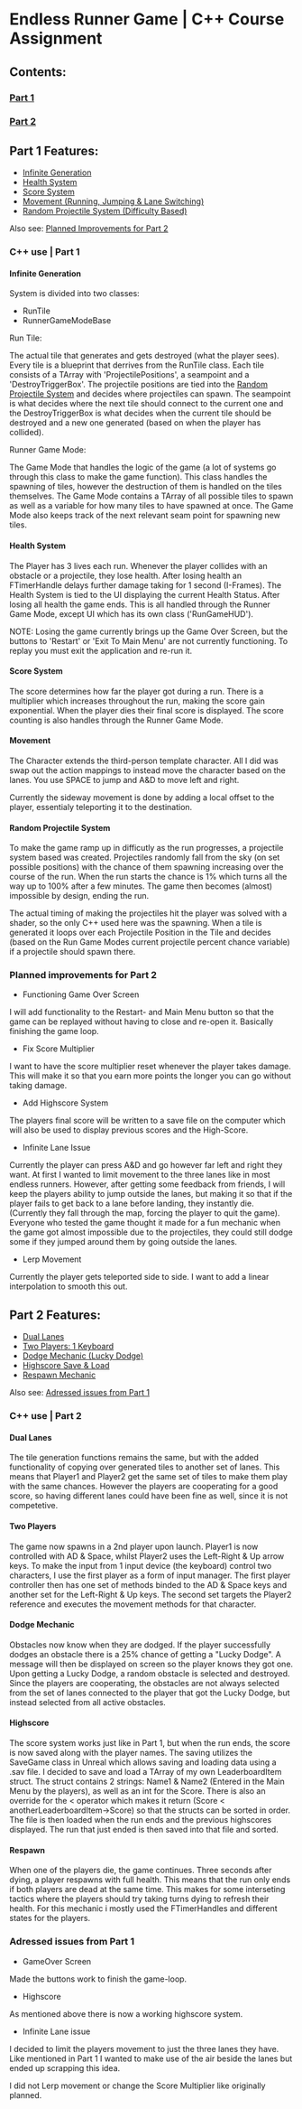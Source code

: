# Endless Runner Game | C++ Course Assignment

## Contents:
### [Part 1](#part-1-features)
### [Part 2](#part-2-features)

 ## Part 1 Features:
 * [Infinite Generation](#infinite-generation)
 * [Health System](#health-system)
 * [Score System](#score-system)
 * [Movement (Running, Jumping & Lane Switching)](#movement)
 * [Random Projectile System (Difficulty Based)](#random-projectile-system)
 
 Also see: [Planned Improvements for Part 2](#planned-improvements-for-part-2)
 
 ### C++ use | Part 1
  #### Infinite Generation
  System is divided into two classes:
  * RunTile
  * RunnerGameModeBase
  
  Run Tile:
  
  The actual tile that generates and gets destroyed (what the player sees). Every tile is a blueprint that derrives from the RunTile class. Each tile consists of a TArray with 'ProjectilePositions', a seampoint and a 'DestroyTriggerBox'. The projectile positions are tied into the [Random Projectile System](#random-projectile-system) and decides where projectiles can spawn. The seampoint is what decides where the next tile should connect to the current one and the DestroyTriggerBox is what decides when the current tile should be destroyed and a new one generated (based on when the player has collided).
  
  Runner Game Mode:
  
  The Game Mode that handles the logic of the game (a lot of systems go through this class to make the game function). This class handles the spawning of tiles, however the destruction of them is handled on the tiles themselves. The Game Mode contains a TArray of all possible tiles to spawn as well as a variable for how many tiles to have spawned at once. The Game Mode also keeps track of the next relevant seam point for spawning new tiles.
  
  #### Health System
  The Player has 3 lives each run. Whenever the player collides with an obstacle or a projectile, they lose health. After losing health an FTimerHandle delays further damage taking for 1 second (I-Frames). The Health System is tied to the UI displaying the current Health Status. After losing all health the game ends. This is all handled through the Runner Game Mode, except UI which has its own class ('RunGameHUD').
  
  NOTE: Losing the game currently brings up the Game Over Screen, but the buttons to 'Restart' or 'Exit To Main Menu' are not currently functioning. To replay you must exit the application and re-run it.
  
  #### Score System
  The score determines how far the player got during a run. There is a multiplier which increases throughout the run, making the score gain exponential. When the player dies their final score is displayed. The score counting is also handles through the Runner Game Mode.
  
  #### Movement
  The Character extends the third-person template character. All I did was swap out the action mappings to instead move the character based on the lanes. You use SPACE to jump and A&D to move left and right.
  
  Currently the sideway movement is done by adding a local offset to the player, essentialy teleporting it to the destination.
  
  #### Random Projectile System
  To make the game ramp up in difficutly as the run progresses, a projectile system based was created. Projectiles randomly fall from the sky (on set possible positions) with the chance of them spawning increasing over the course of the run. When the run starts the chance is 1% which turns all the way up to 100% after a few minutes. The game then becomes (almost) impossible by design, ending the run.
  
  The actual timing of making the projectiles hit the player was solved with a shader, so the only C++ used here was the spawning. When a tile is generated it loops over each Projectile Position in the Tile and decides (based on the Run Game Modes current projectile percent chance variable) if a projectile should spawn there.
  
 ### Planned improvements for Part 2
 * Functioning Game Over Screen

I will add functionality to the Restart- and Main Menu button so that the game can be replayed without having to close and re-open it. Basically finishing the game loop.

 * Fix Score Multiplier

I want to have the score multiplier reset whenever the player takes damage. This will make it so that you earn more points the longer you can go without taking damage.

 * Add Highscore System

The players final score will be written to a save file on the computer which will also be used to display previous scores and the High-Score.

 * Infinite Lane Issue

Currently the player can press A&D and go however far left and right they want. At first I wanted to limit movement to the three lanes like in most endless runners. However, after getting some feedback from friends, I will keep the players ability to jump outside the lanes, but making it so that if the player fails to get back to a lane before landing, they instantly die. (Currently they fall through the map, forcing the player to quit the game). Everyone who tested the game thought it made for a fun mechanic when the game got almost impossible due to the projectiles, they could still dodge some if they jumped around them by going outside the lanes.

 * Lerp Movement

Currently the player gets teleported side to side. I want to add a linear interpolation to smooth this out.

## Part 2 Features:
 * [Dual Lanes](#dual-lanes)
 * [Two Players: 1 Keyboard](#two-players)
 * [Dodge Mechanic (Lucky Dodge)](#dodge-mechanic)
 * [Highscore Save & Load](#highscore)
 * [Respawn Mechanic](#respawn)
 
 Also see: [Adressed issues from Part 1](#adressed-issues-from-part-1)
 
 ### C++ use | Part 2
  #### Dual Lanes
  The tile generation functions remains the same, but with the added functionality of copying over generated tiles to another set of lanes. This means that Player1 and Player2 get the same set of tiles to make them play with the same chances. However the players are cooperating for a good score, so having different lanes could have been fine as well, since it is not competetive.  
  
  #### Two Players
  The game now spawns in a 2nd player upon launch. Player1 is now controlled with AD & Space, whilst Player2 uses the Left-Right & Up arrow keys. To make the input from 1 input device (the keyboard) control two characters, I use the first player as a form of input manager. The first player controller then has one set of methods binded to the AD & Space keys and another set for the Left-Right & Up keys. The second set targets the Player2 reference and executes the movement methods for that character. 
  
  #### Dodge Mechanic
  Obstacles now know when they are dodged. If the player successfully dodges an obstacle there is a 25% chance of getting a "Lucky Dodge". A message will then be displayed on screen so the player knows they got one. Upon getting a Lucky Dodge, a random obstacle is selected and destroyed. Since the players are cooperating, the obstacles are not always selected from the set of lanes connected to the player that got the Lucky Dodge, but instead selected from all active obstacles. 
  
  #### Highscore
  The score system works just like in Part 1, but when the run ends, the score is now saved along with the player names. The saving utilizes the SaveGame class in Unreal which allows saving and loading data using a .sav file. I decided to save and load a TArray of my own LeaderboardItem struct. The struct contains 2 strings: Name1 & Name2 (Entered in the Main Menu by the players), as well as an int for the Score. There is also an override for the < operator which makes it return (Score < anotherLeaderboardItem->Score) so that the structs can be sorted in order. The file is then loaded when the run ends and the previous highscores displayed. The run that just ended is then saved into that file and sorted.
  
  #### Respawn
  When one of the players die, the game continues. Three seconds after dying, a player respawns with full health. This means that the run only ends if both players are dead at the same time. This makes for some interseting tactics where the players should try taking turns dying to refresh their health. For this mechanic i mostly used the FTimerHandles and different states for the players.
  
 ### Adressed issues from Part 1
 * GameOver Screen
 
 Made the buttons work to finish the game-loop.
 
 * Highscore
 
 As mentioned above there is now a working highscore system.
 
 * Infinite Lane issue
 
 I decided to limit the players movement to just the three lanes they have. Like mentioned in Part 1 I wanted to make use of the air beside the lanes but ended up scrapping this idea.
 
 I did not Lerp movement or change the Score Multiplier like originally planned.
